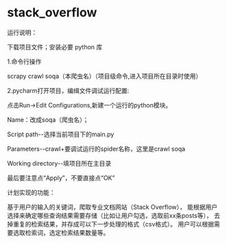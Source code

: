 # stack_overflow

运行说明：

下载项目文件；安装必要 python 库

1.命令行操作

scrapy crawl soqa（本爬虫名）（项目级命令,进入项目所在目录时使用）

2.pycharm打开项目，编缉文件调试运行配置:

点击Run->Edit Configurations,新建一个运行的python模块。

Name：改成soqa（爬虫名）； 

Script path--选择当前项目下的main.py

Parameters--crawl+要调试运行的spider名称，这里是crawl soqa

Working directory--填项目所在主目录

最后要注意点“Apply”，不要直接点“OK”

计划实现的功能：


基于用户的输入的关键词，爬取专业文档网站（Stack Overflow），
能根据用户选择来确定哪些查询结果需要存储（比如让用户勾选，选取前xx条posts等），
去掉重复的检索结果，并存成可以下一步处理的格式（csv格式）。
用户可以根据需要选取检索词，选定检索结果数量等。

